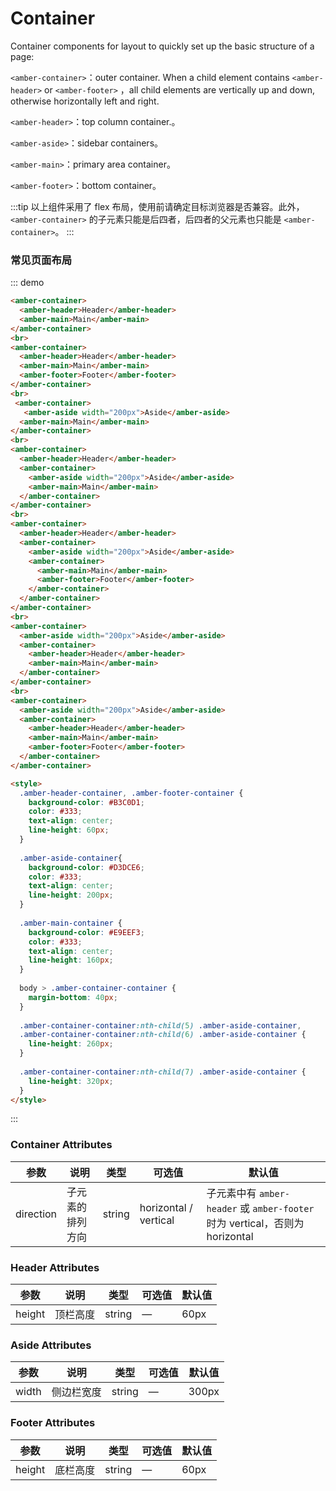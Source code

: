 # Container 
Container components for layout to quickly set up the basic structure of a page:

`<amber-container>`：outer container. When a child element contains `<amber-header>` or `<amber-footer>` ，all child elements are vertically up and down, otherwise horizontally left and right.

`<amber-header>`：top column container.。

`<amber-aside>`：sidebar containers。

`<amber-main>`：primary area container。

`<amber-footer>`：bottom container。


:::tip
以上组件采用了 flex 布局，使用前请确定目标浏览器是否兼容。此外，`<amber-container>` 的子元素只能是后四者，后四者的父元素也只能是 `<amber-container>`。
:::


### 常见页面布局

::: demo
```html
<amber-container>
  <amber-header>Header</amber-header>
  <amber-main>Main</amber-main>
</amber-container>
<br>
<amber-container>
  <amber-header>Header</amber-header>
  <amber-main>Main</amber-main>
  <amber-footer>Footer</amber-footer>
</amber-container>
<br>
 <amber-container>
   <amber-aside width="200px">Aside</amber-aside>
  <amber-main>Main</amber-main>
</amber-container>
<br>
<amber-container>
  <amber-header>Header</amber-header>
  <amber-container>
    <amber-aside width="200px">Aside</amber-aside>
    <amber-main>Main</amber-main>
  </amber-container>
</amber-container>
<br>
<amber-container>
  <amber-header>Header</amber-header>
  <amber-container>
    <amber-aside width="200px">Aside</amber-aside>
    <amber-container>
      <amber-main>Main</amber-main>
      <amber-footer>Footer</amber-footer>
    </amber-container>
  </amber-container>
</amber-container>
<br>
<amber-container>
  <amber-aside width="200px">Aside</amber-aside>
  <amber-container>
    <amber-header>Header</amber-header>
    <amber-main>Main</amber-main>
  </amber-container>
</amber-container>
<br>
<amber-container>
  <amber-aside width="200px">Aside</amber-aside>
  <amber-container>
    <amber-header>Header</amber-header>
    <amber-main>Main</amber-main>
    <amber-footer>Footer</amber-footer>
  </amber-container>
</amber-container>

<style>
  .amber-header-container, .amber-footer-container {
    background-color: #B3C0D1;
    color: #333;
    text-align: center;
    line-height: 60px;
  }
  
  .amber-aside-container{
    background-color: #D3DCE6;
    color: #333;
    text-align: center;
    line-height: 200px;
  }
  
  .amber-main-container {
    background-color: #E9EEF3;
    color: #333;
    text-align: center;
    line-height: 160px;
  }
  
  body > .amber-container-container {
    margin-bottom: 40px;
  }
  
  .amber-container-container:nth-child(5) .amber-aside-container,
  .amber-container-container:nth-child(6) .amber-aside-container {
    line-height: 260px;
  }
  
  .amber-container-container:nth-child(7) .amber-aside-container {
    line-height: 320px;
  }
</style>

```
:::

### Container Attributes
| 参数   | 说明    | 类型    | 可选值    | 默认值      |
|-------|---------|---------|----------|------------|
| direction | 子元素的排列方向 | string | horizontal / vertical | 子元素中有 `amber-header` 或 `amber-footer` 时为 vertical，否则为 horizontal |

### Header Attributes
| 参数    | 说明     | 类型    | 可选值      | 默认值 |
|---------|----------|---------|-------------|--------|
| height | 顶栏高度 | string | — | 60px |

### Aside Attributes
| 参数    | 说明     | 类型    | 可选值      | 默认值 |
|---------|----------|---------|-------------|--------|
| width | 侧边栏宽度 | string | — | 300px |

### Footer Attributes
| 参数    | 说明     | 类型    | 可选值      | 默认值 |
|---------|----------|---------|-------------|--------|
| height | 底栏高度 | string | — | 60px |
